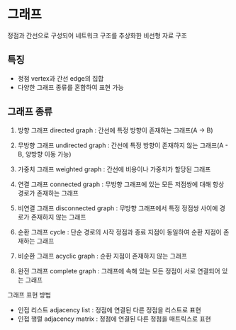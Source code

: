 # 그래프

정점과 간선으로 구성되어 네트워크 구조를 추상화한 비선형 자료 구조

## 특징

- 정점 vertex과 간선 edge의 집합
- 다양한 그래프 종류를 혼합하여 표현 가능

## 그래프 종류

1. 방향 그래프 directed graph : 간선에 특정 방향이 존재하는 그래프(A -> B)
2. 무방향 그래프 undirected graph : 간선에 특정 방향이 존재하지 않는 그래프(A - B, 양방향 이동 가능)
3. 가중치 그래프 weighted graph : 간선에 비용이나 가중치가 할당된 그래프

4. 연결 그래프 connected graph : 무방향 그래프에 있는 모든 저점쌍에 대해 항상 경로가 존재하는 그래프
5. 비연결 그래프 disconnected graph : 무방향 그래프에서 특정 정점쌍 사이에 경로가 존재하지 않는 그래프
6. 순환 그래프 cycle : 단순 경로의 시작 정점과 종료 지점이 동일하여 순환 지점이 존재하는 그래프
7. 비순환 그래프 acyclic graph : 순환 지점이 존재하지 않는 그래프
8. 완전 그래프 complete graph : 그래프에 속해 있는 모든 정점이 서로 연결되어 있는 그래프

그래프 표현 방법

- 인접 리스트 adjacency list : 정점에 연결된 다른 정점을 리스트로 표현
- 인접 행렬 adjacency matrix : 정점에 연결된 다른 정점을 매트릭스로 표현
